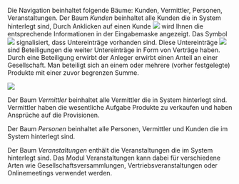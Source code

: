 Die Navigation beinhaltet folgende Bäume: Kunden, Vermittler, Personen, Veranstaltungen.
Der Baum *Kunden* beinhaltet alle Kunden die in System hinterlegt sind, 
Durch Anklicken auf einen Kunde ![](http://xpecto.github.io/docs/img/img_1430312462226.png)  wird Ihnen die entsprechende Informationen in der Eingabemaske angezeigt.
Das Symbol ![](http://xpecto.github.io/docs/img/img_1430315424660.png) signalisiert, dass Untereinträge vorhanden sind. Diese Untereinträge ![](http://xpecto.github.io/docs/img/img_1430315521287.png) sind Beteiligungen die weiter Untereinträge in Form von Verträge haben. Durch eine Beteiligung erwirbt der Anleger erwirbt einen Anteil an einer Gesellschaft. Man beteiligt sich an einem oder mehrere (vorher festgelegte) Produkte mit einer zuvor begrenzen Summe.

![](http://xpecto.github.io/docs/img/img_1430315934639.png)

Der Baum *Vermittler* beinhaltet alle Vermittler die in System hinterlegt sind. Vermittler haben die wesentliche Aufgabe Produkte zu verkaufen und haben Ansprüche auf die Provisionen.

Der Baum *Personen* beinhaltet alle Personen, Vermittler und Kunden die im System hinterlegt sind. 

Der Baum *Veranstaltungen* enthält die Veranstaltungen die im System hinterlegt sind. 
 Das Modul Veranstaltungen kann dabei für verschiedene Arten wie Gesellschaftsversammlungen, Vertriebsveranstaltungen oder Onlinemeetings verwendet werden. 
